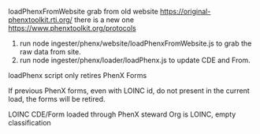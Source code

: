 loadPhenxFromWebsite grab from old website https://original-phenxtoolkit.rti.org/
there is a new one https://www.phenxtoolkit.org/protocols


1. run node ingester/phenx/website/loadPhenxFromWebsite.js to grab the raw data from site.
2. run node ingester/phenx/loader/loadPhenx.js to update CDE and From.


loadPhenx script only retires PhenX Forms


If previous PhenX forms, even with LOINC id, do not present in the current load, the forms will be retired.


LOINC CDE/Form loaded through PhenX steward Org is LOINC, empty classification